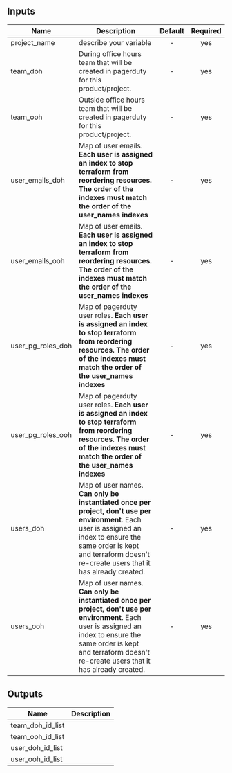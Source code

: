
## Inputs

| Name | Description | Default | Required |
|------|-------------|:-----:|:-----:|
| project_name | describe your variable | - | yes |
| team_doh | During office hours team that will be created in pagerduty for this product/project. | - | yes |
| team_ooh | Outside office hours team that will be created in pagerduty for this product/project. | - | yes |
| user_emails_doh | Map of user emails. **Each user is assigned an index to stop terraform from reordering resources. The order of the indexes must match the order of the user_names indexes** | - | yes |
| user_emails_ooh | Map of user emails. **Each user is assigned an index to stop terraform from reordering resources. The order of the indexes must match the order of the user_names indexes** | - | yes |
| user_pg_roles_doh | Map of pagerduty user roles. **Each user is assigned an index to stop terraform from reordering resources. The order of the indexes must match the order of the user_names indexes** | - | yes |
| user_pg_roles_ooh | Map of pagerduty user roles. **Each user is assigned an index to stop terraform from reordering resources. The order of the indexes must match the order of the user_names indexes** | - | yes |
| users_doh | Map of user names. **Can only be instantiated once per project, don't use per environment**. Each user is assigned an index to ensure the same order is kept and terraform doesn't re-create users that it has already created. | - | yes |
| users_ooh | Map of user names. **Can only be instantiated once per project, don't use per environment**.  Each user is assigned an index to ensure the same order is kept and terraform doesn't re-create users that it has already created. | - | yes |

## Outputs

| Name | Description |
|------|-------------|
| team_doh_id_list |  |
| team_ooh_id_list |  |
| user_doh_id_list |  |
| user_ooh_id_list |  |

